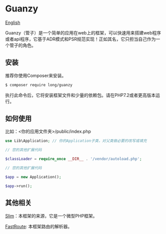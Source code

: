 # Guanzy

[English](./README_en_US.md)

Guanzy（管子）是一个简单的应用在web上的框架，可以快速用来搭建web程序或者api程序，它基于ADR模式和PSR规范实现！正如其名，它只担当自己作为一个管子的角色。

## 安装

推荐你使用Composer来安装。

```sh
$ composer require long/guanzy
```

执行此命令后，它将安装框架文件和少量的依赖包。请在PHP7.2或者更高版本运行。

## 如何使用

比如：<你的应用文件夹>/public/index.php

```php
use Lib\Application; // 你的Application子类，对父类做必要的改写或填充

// 您的其他扩展代码

$classLoader = require_once __DIR__ . '/vendor/autoload.php';

// 您的其他扩展代码

$app = new Application();

$app->run();
```

## 其他相关

[Slim](https://github.com/slimphp/Slim/)：本框架的来源，它是一个微型PHP框架。

[FastRoute](https://github.com/nikic/FastRoute): 本框架路由的解析器。
